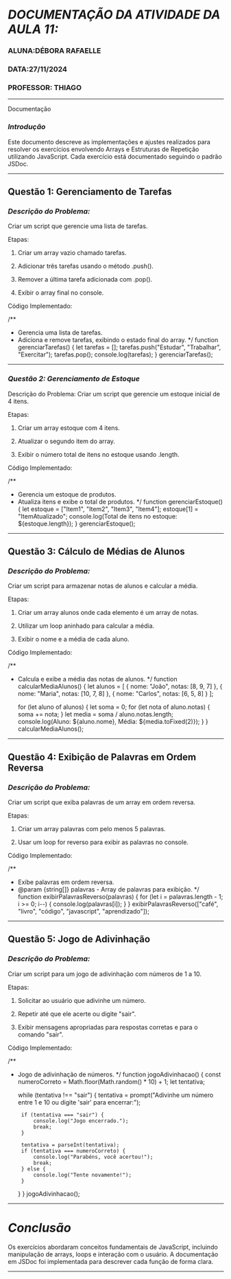 # *DOCUMENTAÇÃO DA ATIVIDADE DA AULA 11:*

### ALUNA:DÉBORA RAFAELLE 
### DATA:27/11/2024 
### PROFESSOR: THIAGO

---

Documentação 

### *Introdução*

Este documento descreve as implementações e ajustes realizados para resolver os exercícios envolvendo Arrays e Estruturas de Repetição utilizando JavaScript. Cada exercício está documentado seguindo o padrão JSDoc.


---

## Questão 1: Gerenciamento de Tarefas

### *Descrição do Problema:*

Criar um script que gerencie uma lista de tarefas.

Etapas:

1. Criar um array vazio chamado tarefas.


2. Adicionar três tarefas usando o método .push().


3. Remover a última tarefa adicionada com .pop().


4. Exibir o array final no console.



Código Implementado:

/**
 * Gerencia uma lista de tarefas.
 * Adiciona e remove tarefas, exibindo o estado final do array.
 */
function gerenciarTarefas() {
    let tarefas = [];
    tarefas.push("Estudar", "Trabalhar", "Exercitar");
    tarefas.pop();
    console.log(tarefas);
}
gerenciarTarefas();


---

### *Questão 2: Gerenciamento de Estoque*

Descrição do Problema:
Criar um script que gerencie um estoque inicial de 4 itens.

Etapas:

1. Criar um array estoque com 4 itens.


2. Atualizar o segundo item do array.


3. Exibir o número total de itens no estoque usando .length.



Código Implementado:

/**
 * Gerencia um estoque de produtos.
 * Atualiza itens e exibe o total de produtos.
 */
function gerenciarEstoque() {
    let estoque = ["Item1", "Item2", "Item3", "Item4"];
    estoque[1] = "ItemAtualizado";
    console.log(Total de itens no estoque: ${estoque.length});
}
gerenciarEstoque();


---

## Questão 3: Cálculo de Médias de Alunos

### *Descrição do Problema:*

Criar um script para armazenar notas de alunos e calcular a média.

Etapas:

1. Criar um array alunos onde cada elemento é um array de notas.


2. Utilizar um loop aninhado para calcular a média.


3. Exibir o nome e a média de cada aluno.



Código Implementado:

/**
 * Calcula e exibe a média das notas de alunos.
 */
function calcularMediaAlunos() {
    let alunos = [
        { nome: "João", notas: [8, 9, 7] },
        { nome: "Maria", notas: [10, 7, 8] },
        { nome: "Carlos", notas: [6, 5, 8] }
    ];

    for (let aluno of alunos) {
        let soma = 0;
        for (let nota of aluno.notas) {
            soma += nota;
        }
        let media = soma / aluno.notas.length;
        console.log(Aluno: ${aluno.nome}, Média: ${media.toFixed(2)});
    }
}
calcularMediaAlunos();


---

## Questão 4: Exibição de Palavras em Ordem Reversa

### *Descrição do Problema:*

Criar um script que exiba palavras de um array em ordem reversa.

Etapas:

1. Criar um array palavras com pelo menos 5 palavras.


2. Usar um loop for reverso para exibir as palavras no console.



Código Implementado:

/**
 * Exibe palavras em ordem reversa.
 * @param {string[]} palavras - Array de palavras para exibição.
 */
function exibirPalavrasReverso(palavras) {
    for (let i = palavras.length - 1; i >= 0; i--) {
        console.log(palavras[i]);
    }
}
exibirPalavrasReverso(["café", "livro", "código", "javascript", "aprendizado"]);


---

## Questão 5: Jogo de Adivinhação

### *Descrição do Problema:*

Criar um script para um jogo de adivinhação com números de 1 a 10.

Etapas:

1. Solicitar ao usuário que adivinhe um número.


2. Repetir até que ele acerte ou digite "sair".


3. Exibir mensagens apropriadas para respostas corretas e para o comando "sair".



Código Implementado:

/**
 * Jogo de adivinhação de números.
 */
function jogoAdivinhacao() {
    const numeroCorreto = Math.floor(Math.random() * 10) + 1;
    let tentativa;

    while (tentativa !== "sair") {
        tentativa = prompt("Adivinhe um número entre 1 e 10 ou digite 'sair' para encerrar:");

        if (tentativa === "sair") {
            console.log("Jogo encerrado.");
            break;
        }

        tentativa = parseInt(tentativa);
        if (tentativa === numeroCorreto) {
            console.log("Parabéns, você acertou!");
            break;
        } else {
            console.log("Tente novamente!");
        }
    }
}
jogoAdivinhacao();


---

# *Conclusão*

Os exercícios abordaram conceitos fundamentais de JavaScript, incluindo manipulação de arrays, loops e interação com o usuário. A documentação em JSDoc foi implementada para descrever cada função de forma clara.


---